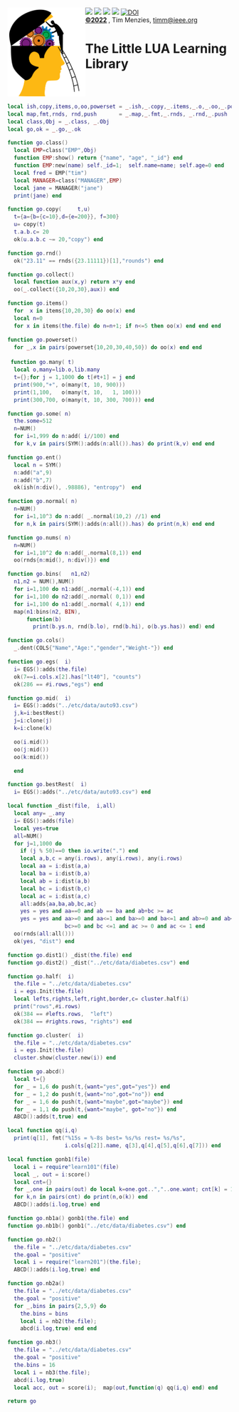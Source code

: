 <a name=top>&nbsp;<br>
<img align=left width=175 src="/docs/head.png"> <img 
src="https://img.shields.io/badge/purpose-se,ai-informational?style=flat&logo=hyper&logoColor=white&color=red"> <img 
src="https://img.shields.io/badge/language-lua-informational?style=flat&logo=lua&logoColor=white&color=yellow"> <img 
src="https://img.shields.io/badge/platform-osx,linux-informational?style=flat&logo=linux&logoColor=white&color=orange"> <a
href="https://github.com/timm/l5/actions/workflows/tests.yml"><img src="https://github.com/timm/l5/actions/workflows/tests.yml/badge.svg"></a> <a 
href="https://zenodo.org/badge/latestdoi/206205826"> <img src="https://zenodo.org/badge/206205826.svg" alt="DOI"></a><br>
<b> <a href="https://github.com/timm/l5/blob/master/LICENSE.md">&copy;2022</a> </b>, Tim Menzies, <timm@ieee.org>
<h1>The Little LUA Learning Library</h1><br clear=all>



```lua
local ish,copy,items,o,oo,powerset = _.ish,_.copy,_.items,_.o,_.oo,_.powerset
local map,fmt,rnds, rnd,push       = _.map,_.fmt,_.rnds, _.rnd,_.push
local class,Obj = _.class, _.Obj
local go,ok = _.go,_.ok
```



```lua
function go.class()
  local EMP=class("EMP",Obj)
  function EMP:show() return {"name", "age", "_id"} end
  function EMP:new(name) self._id=1;  self.name=name; self.age=0 end 
  local fred = EMP("tim")
  local MANAGER=class("MANAGER",EMP)
  local jane = MANAGER("jane")
  print(jane) end
```



```lua
function go.copy(     t,u)
  t={a={b={c=10},d={e=200}}, f=300}
  u= copy(t) 
  t.a.b.c= 20
  ok(u.a.b.c ~= 20,"copy") end
```



```lua
function go.rnd()
  ok("23.11" == rnds({23.11111})[1],"rounds") end
```



```lua
function go.collect()
  local function aux(x,y) return x*y end
  oo(_.collect({10,20,30},aux)) end
```



```lua
function go.items()
  for  x in items{10,20,30} do oo(x) end 
  local n=0
  for x in items(the.file) do n=n+1; if n<=5 then oo(x) end end end
```



```lua
function go.powerset()
  for _,x in pairs(powerset{10,20,30,40,50}) do oo(x) end end
 
 function go.many( t)
  local o,many=lib.o,lib.many
  t={};for j = 1,1000 do t[#t+1] = j end
  print(900,"+", o(many(t, 10, 900)))
  print(1,100,   o(many(t, 10,   1, 100)))
  print(300,700, o(many(t, 10, 300, 700))) end 
```



```lua
function go.some( n)
  the.some=512
  n=NUM()
  for i=1,999 do n:add( i//100) end
  for k,v in pairs(SYM():adds(n:all()).has) do print(k,v) end end
```



```lua
function go.ent()
  local n = SYM()
  n:add("a",9)
  n:add("b",7)
  ok(ish(n:div(), .98886), "entropy")  end
```



```lua
function go.normal( n)
  n=NUM()
  for i=1,10^3 do n:add( _.normal(10,2) //1) end
  for n,k in pairs(SYM():adds(n:all()).has) do print(n,k) end end
```



```lua
function go.nums( n)
  n=NUM()
  for i=1,10^2 do n:add(_.normal(8,1)) end
  oo(rnds{n:mid(), n:div()}) end
```



```lua
function go.bins(   n1,n2)
  n1,n2 = NUM(),NUM()
  for i=1,100 do n1:add(_.normal(-4,1)) end
  for i=1,100 do n2:add(_.normal( 0,1)) end
  for i=1,100 do n1:add(_.normal( 4,1)) end
  map(n1:bins(n2, BIN),
      function(b) 
        print(b.ys.n, rnd(b.lo), rnd(b.hi), o(b.ys.has)) end) end 
```



```lua
function go.cols()
  _.dent(COLS{"Name","Age:","gender","Weight-"}) end
```



```lua
function go.egs(  i)
  i= EGS():adds(the.file)
  ok(7==i.cols.x[2].has["lt40"], "counts")
  ok(286 == #i.rows,"egs") end
```



```lua
function go.mid(  i)
  i= EGS():adds("../etc/data/auto93.csv")
  j,k=i:bestRest()
  j=i:clone(j)
  k=i:clone(k)
```



```lua
  oo(i.mid())
  oo(j:mid()) 
  oo(k:mid()) 
```



```lua
  end
```



```lua
function go.bestRest(  i)
  i= EGS():adds("../etc/data/auto93.csv") end
```



```lua
local function _dist(file,  i,all)
  local any= _.any
  i= EGS():adds(file)
  local yes=true
  all=NUM()
  for j=1,1000 do 
    if (j % 50)==0 then io.write(".") end
    local a,b,c = any(i.rows), any(i.rows), any(i.rows)
    local aa = i:dist(a,a)
    local ba = i:dist(b,a)
    local ab = i:dist(a,b)
    local bc = i:dist(b,c)
    local ac = i:dist(a,c)
    all:adds{aa,ba,ab,bc,ac}
    yes = yes and aa==0 and ab == ba and ab+bc >= ac
    yes = yes and aa>=0 and aa<=1 and ba>=0 and ba<=1 and ab>=0 and ab<=1 and
                  bc>=0 and bc <=1 and ac >= 0 and ac <= 1 end
  oo(rnds(all:all()))
  ok(yes, "dist") end 
```



```lua
function go.dist1() _dist(the.file) end
function go.dist2() _dist("../etc/data/diabetes.csv") end
```



```lua
function go.half(  i)
  the.file = "../etc/data/diabetes.csv"
  i = egs.Init(the.file) 
  local lefts,rights,left,right,border,c= cluster.half(i)
  print("rows",#i.rows)
  ok(384 == #lefts.rows,  "left")
  ok(384 == #rights.rows, "rights") end
```



```lua
function go.cluster(  i)
  the.file = "../etc/data/diabetes.csv"
  i = egs.Init(the.file) 
  cluster.show(cluster.new(i)) end
```



```lua
function go.abcd()
  local t={}
  for _ = 1,6 do push(t,{want="yes",got="yes"}) end
  for _ = 1,2 do push(t,{want="no",got="no"}) end
  for _ = 1,6 do push(t,{want="maybe",got="maybe"}) end
  for _ = 1,1 do push(t,{want="maybe", got="no"}) end
  ABCD():adds(t,true) end 
```



```lua
local function qq(i,q) 
  print(q[1], fmt("%15s = %-8s best= %s/%s rest= %s/%s",
                  i.cols[q[2]].name, q[3],q[4],q[5],q[6],q[7])) end
```



```lua
local function gonb1(file) 
  local i = require"learn101"(file)
  local _, out = i:score()
  local cnt={}
  for _,one in pairs(out) do local k=one.got..","..one.want; cnt[k] = 1+ (cnt[k] or 0) end
  for k,n in pairs(cnt) do print(n,o(k)) end 
  ABCD():adds(i.log,true) end
```



```lua
function go.nb1a() gonb1(the.file) end 
function go.nb1b() gonb1("../etc/data/diabetes.csv") end 
```



```lua
function go.nb2() 
  the.file = "../etc/data/diabetes.csv" 
  the.goal = "positive"
  local i = require("learn201")(the.file); 
  ABCD():adds(i.log,true) end 
```



```lua
function go.nb2a() 
  the.file = "../etc/data/diabetes.csv" 
  the.goal = "positive"
  for _,bins in pairs{2,5,9} do
    the.bins = bins
    local i = nb2(the.file); 
    abcd(i.log,true) end end
```



```lua
function go.nb3() 
  the.file = "../etc/data/diabetes.csv" 
  the.goal = "positive"
  the.bins = 16
  local i = nb3(the.file); 
  abcd(i.log,true)
  local acc, out = score(i);  map(out,function(q) qq(i,q) end) end
```



```lua
return go
